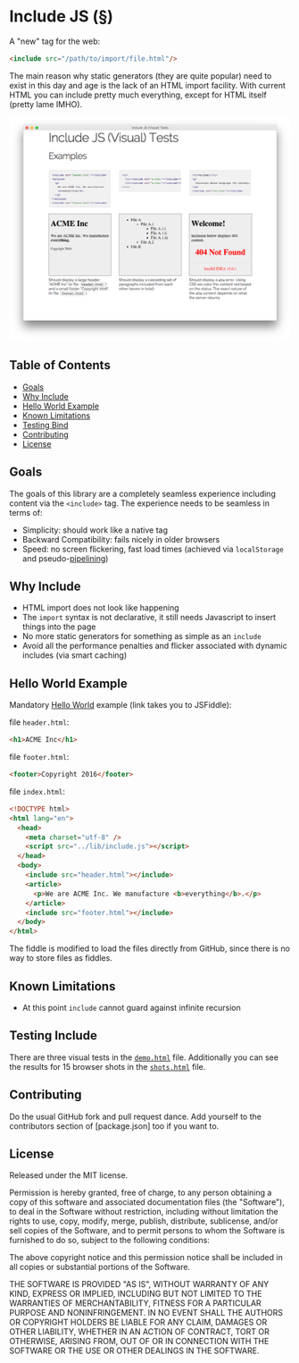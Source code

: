 Include JS ([§](//acrodrig.github.com/include))
===============================================

A "new" tag for the web:

```html
<include src="/path/to/import/file.html"/>
```

The main reason why static generators (they are quite popular) need to exist in this day and age is the
lack of an HTML import facility. With current HTML you can include pretty much everything, except for HTML itself (pretty
lame IMHO).

[![demo](demo.png#screenshot)](test/demo.html)


## Table of Contents

- [Goals](#goals)
- [Why Include](#why-include)
- [Hello World Example](#hello-world-example)
- [Known Limitations](#known-limitations)
- [Testing Bind](#testing-bind)
- [Contributing](contributing)
- [License](license)


## Goals

The goals of this library are a completely seamless experience including content via the `<include>` tag. The experience
needs to be seamless in terms of:

- Simplicity: should work like a native tag
- Backward Compatibility: fails nicely in older browsers
- Speed: no screen flickering, fast load times (achieved via `localStorage` and pseudo-[pipelining](https://en.wikipedia.org/wiki/Instruction_pipelining))


## Why Include

- HTML import does not look like happening
- The `import` syntax is not declarative, it still needs Javascript to insert things into the page
- No more static generators for something as simple as an `include`
- Avoid all the performance penalties and flicker associated with dynamic includes (via smart caching)


## Hello World Example

Mandatory [Hello World](http://jsfiddle.net/acrodrig/e4o124g9/) example (link takes you to JSFiddle):

file `header.html`:

```html
<h1>ACME Inc</h1>
```

file `footer.html`:

```html
<footer>Copyright 2016</footer>
```

file `index.html`:

```html
<!DOCTYPE html>
<html lang="en">
  <head>
    <meta charset="utf-8" />
    <script src="../lib/include.js"></script>
  </head>
  <body>
    <include src="header.html"></include>
    <article>
      <p>We are ACME Inc. We manufacture <b>everything</b>.</p>
    </article>
    <include src="footer.html"></include>
  </body>
</html>
```

The fiddle is modified to load the files directly from GitHub, since there is no way to store files as fiddles.


## Known Limitations

- At this point `include` cannot guard against infinite recursion


## Testing Include

There are three visual tests in the [`demo.html`](test/demo.html) file. Additionally you can see the results for
15 browser shots in the [`shots.html`](test/shots.html) file.


## Contributing

Do the usual GitHub fork and pull request dance. Add yourself to the
contributors section of [package.json] too if you want to.


## License

Released under the MIT license.

Permission is hereby granted, free of charge, to any person obtaining a copy of
this software and associated documentation files (the "Software"), to deal in
the Software without restriction, including without limitation the rights to
use, copy, modify, merge, publish, distribute, sublicense, and/or sell copies of
the Software, and to permit persons to whom the Software is furnished to do so,
subject to the following conditions:

The above copyright notice and this permission notice shall be included in all
copies or substantial portions of the Software.

THE SOFTWARE IS PROVIDED "AS IS", WITHOUT WARRANTY OF ANY KIND, EXPRESS OR
IMPLIED, INCLUDING BUT NOT LIMITED TO THE WARRANTIES OF MERCHANTABILITY, FITNESS
FOR A PARTICULAR PURPOSE AND NONINFRINGEMENT. IN NO EVENT SHALL THE AUTHORS OR
COPYRIGHT HOLDERS BE LIABLE FOR ANY CLAIM, DAMAGES OR OTHER LIABILITY, WHETHER
IN AN ACTION OF CONTRACT, TORT OR OTHERWISE, ARISING FROM, OUT OF OR IN
CONNECTION WITH THE SOFTWARE OR THE USE OR OTHER DEALINGS IN THE SOFTWARE.
